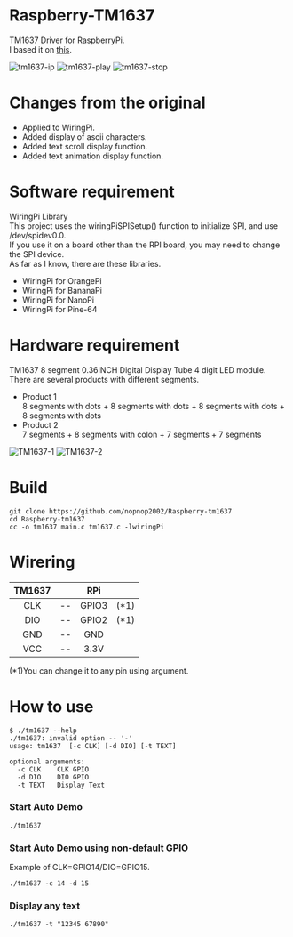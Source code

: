# Raspberry-TM1637
TM1637 Driver for RaspberryPi.   
I based it on [this](https://github.com/petrows/esp-32-tm1637).   

![tm1637-ip](https://github.com/nopnop2002/esp-idf-tm1637/assets/6020549/15cb623d-2298-4344-a9c7-f573cb0255cd)
![tm1637-play](https://github.com/nopnop2002/esp-idf-tm1637/assets/6020549/bb98913e-f5e5-4f17-8d12-4cd9f16518f7)
![tm1637-stop](https://github.com/nopnop2002/esp-idf-tm1637/assets/6020549/b1928da8-c461-4772-8d33-8f82175c5f54)

# Changes from the original
- Applied to WiringPi.   
- Added display of ascii characters.   
- Added text scroll display function.   
- Added text animation display function.   

# Software requirement
WiringPi Library   
This project uses the wiringPiSPISetup() function to initialize SPI, and use /dev/spidev0.0.   
If you use it on a board other than the RPI board, you may need to change the SPI device.   
As far as I know, there are these libraries.   
- WiringPi for OrangePi   
- WiringPi for BananaPi   
- WiringPi for NanoPi   
- WiringPi for Pine-64   

# Hardware requirement
TM1637 8 segment 0.36INCH Digital Display Tube 4 digit LED module.   
There are several products with different segments.   
- Product 1   
 8 segments with dots + 8 segments with dots + 8 segments with dots + 8 segments with dots   
- Product 2   
 7 segments + 8 segments with colon + 7 segments + 7 segments   

![TM1637-1](https://github.com/nopnop2002/esp-idf-tm1637/assets/6020549/59e95bf5-01bb-4c4a-9f96-4d36869be2e5)
![TM1637-2](https://github.com/nopnop2002/esp-idf-tm1637/assets/6020549/e3430e3a-34ae-455a-8891-555ae89f2e0f)

# Build
```
git clone https://github.com/nopnop2002/Raspberry-tm1637
cd Raspberry-tm1637
cc -o tm1637 main.c tm1637.c -lwiringPi
```

# Wirering

|TM1637||RPi||
|:-:|:-:|:-:|:-:|
|CLK|--|GPIO3|(*1)|
|DIO|--|GPIO2|(*1)|
|GND|--|GND||
|VCC|--|3.3V||

(*1)You can change it to any pin using argument.   

# How to use
```
$ ./tm1637 --help
./tm1637: invalid option -- '-'
usage: tm1637  [-c CLK] [-d DIO] [-t TEXT]

optional arguments:
  -c CLK    CLK GPIO
  -d DIO    DIO GPIO
  -t TEXT   Display Text
```

### Start Auto Demo
```
./tm1637
```

### Start Auto Demo using non-default GPIO   
Example of CLK=GPIO14/DIO=GPIO15.   
```
./tm1637 -c 14 -d 15
```

### Display any text
```
./tm1637 -t "12345 67890"
```


